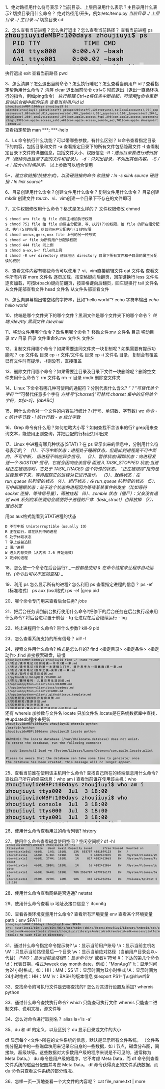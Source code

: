 1、绝对路径用什么符号表示？当前目录、上层目录用什么表示？主目录用什么表示? 切换目录用什么命令？
绝对路径用/开头，例如/etc/temp.py
*_当前目录 ./
上层目录 ../
主目录 ~/_*
切换目录 cd 

2、怎么查看当前进程？怎么执行退出？怎么查看当前路径？
查看当前进程 ps
![-w351](media/16522770629341/16279991089821.jpg)

执行退出 exit
查看当前路径 pwd

3、怎么清屏？怎么退出当前命令？怎么执行睡眠？怎么查看当前用户 id？查看指定帮助用什么命令？
清屏 clear
退出当前命令  ctrl+C 彻底退出（退出一直循环执行的指令，例如ping命令）
*_执行睡眠 Ctrl+z将任务中断挂起，可使用fg命令重新启动前台被中断的任务_*
*_查看当前用户id  id_*
![-w807](media/16522770629341/16278287583842.jpg)
查看指定帮助  man ***; ***-help

4、Ls 命令执行什么功能？可以带哪些参数，有什么区别？
ls命令查看指定目录下的内容，包括目录和文件
-a 查看指定目录下的所有文件包括隐藏文件
-l 查看制定目录下文件的详细信息，包括文件大小、权限信息
*_-R：遇到目录要进行递归展开（继续列出目录下面的文件和目录）。
-d：只列出目录，不列出其他内容。
-S / -t：按大小/时间排序。_*
以上参数可以组合使用

5*_、建立软链接(快捷方式)，以及硬链接的命令
软链接：ln -s slink source
硬链接：ln link source_*

6、目录创建用什么命令？创建文件用什么命令？复制文件用什么命令？
目录创建 mkdir
创建文件 *_touch_*、vi、vim创建一个目录下不存在的文件即可

7、文件权限修改用什么命令？格式是怎么样的？
文件权限修改 chmod

```
$ chmod u+x file 给 file 的属主增加执行权限
$ chmod 751 file 给 file 的属主分配读、写、执行(7)的权限，给 file 的所在组分配读、执行(5)的权限，给其他用户分配执行(1)的权限
$ chmod u=rwx,g=rx,o=x file 上例的另一种形式
$ chmod =r file 为所有用户分配读权限
$ chmod 444 file 同上例
$ chmod a-wx,a+r file同上例
$ chmod -R u+r directory 递归地给 directory 目录下所有文件和子目录的属主分配读的权限

```

8、查看文件内容有哪些命令可以使用？
vi、vim直接编辑文件
cat 文件名 查看文件所有内容
more 文件名 逐页加载，按空格键向后翻页，回车键换行
less 文件名 逐页加载，可按b(back)键向前翻页，按空格键向后翻页，回车键换行
tail 文件名  从文件尾部查看文件
head 文件名 从文件头部查看文件

9、怎么向屏幕输出带空格的字符串，比如”hello world”? 
echo 字符串输出
*_echo hello world_*

10、终端是哪个文件夹下的哪个文件？黑洞文件是哪个文件夹下的哪个命令？
*_终端 /dev/tty
黑洞文件 /dev/null_*

11、移动文件用哪个命令？改名用哪个命令？
移动文件:mv 文件名 目录
移动目录:mv 目录 目录
文件重命名:mv 文件名 文件名

12、复制文件用哪个命令？如果需要连同文件夹一块复制呢？如果需要有提示功能呢？
cp 文件名 目录
cp -r 文件/文件名 目录
cp -i 文件名 目录，复制会有覆盖已有文件时有提示，-f则没有，直接覆盖

13、删除文件用哪个命令？如果需要连目录及目录下文件一块删除呢？删除空文件夹用什么命令？
rm 文件名
rm -r 目录
rmdir 删除空文件夹

14、Linux 下命令有哪几种可使用的通配符？分别代表什么含义?
_*“？”可替代单个字符*_
“*”可替代任意多个字符
_*方括号“[charset]”可替代 charset 集中的任何单个字符，如[a-z]，[abABC]*_

15、用什么命令对一个文件的内容进行统计？(行号、单词数、字节数)
_*wc 命令 - c 统计字节数 - l 统计行数 - w 统计字数*_

16、Grep 命令有什么用？如何忽略大小写？如何查找不含该串的行?
grep用来查询文本，能使用正则查询，并把匹配的行标记打印出来

17、Linux 中进程有哪几种状态(STAT)？在 ps 显示出来的信息中，分别用什么符号表示的？
*_（1）、不可中断状态：进程处于睡眠状态，但是此刻进程是不可中断的。不可中断， 指进程不响应异步信号。
（2）、暂停状态/跟踪状态：向进程发送一个 SIGSTOP 信号，它就会因响应该信号 而进入 TASK_STOPPED 状态;当进程正在被跟踪时，它处于 TASK_TRACED 这个特殊的状态。
“正在被跟踪”指的是进程暂停下来，等待跟踪它的进程对它进行操作。
（3）、就绪状态：在 run_queue 队列里的状态
（4）、运行状态：在 run_queue 队列里的状态
（5）、可中断睡眠状态：处于这个状态的进程因为等待某某事件的发生（比如等待 socket 连接、等待信号量），而被挂起
（6）、zombie 状态（僵尸）：父亲没有通过 wait 系列的系统调用会顺便将子进程的尸体（task_struct）也释放掉
（7）、退出状态_*

用ps aux格式能看到STAT进程的状态
```
D 不可中断 Uninterruptible（usually IO）
R 正在运行，或在队列中的进程
S 处于休眠状态
T 停止或被追踪
Z 僵尸进程
W 进入内存交换（从内核 2.6 开始无效）
X 死掉的进程
```

18、怎么使一个命令在后台运行?
*_一般都是使用 & 在命令结尾来让程序自动运行。(命令后可以不追加空格)
_*

19、利用 ps 怎么显示所有的进程? 怎么利用 ps 查看指定进程的信息？
ps -ef（标准格式）
ps aux (bsd格式)
ps -ef |grep pid

20、哪个命令专门用来查看后台任务?
*_jobs_*

21、把后台任务调到前台执行使用什么命令?把停下的后台任务在后台执行起来用什么命令?
将后台进程置于前台 - fg
让进程在后台继续运行 - bg

22、终止进程用什么命令? 带什么参数?
kill-9 pid

23、怎么查看系统支持的所有信号？
*_kill -l_*

24、搜索文件用什么命令? 格式是怎么样的?
find <指定目录> <指定条件> <指定动作>,find 直接搜索磁盘，较慢
![-w803](media/16522770629341/16280003414804.jpg)
还有
whereis 加参数与文件名
locate 只加文件名,locate是在系统数据库中查找，由updatedb程序来更新
![-w730](media/16522770629341/16280006375113.jpg)

25、查看当前谁在使用该主机用什么命令? 查找自己所在的终端信息用什么命令?
查找自己所在的终端信息：who am i
查看当前谁在使用该主机：who
![-w424](media/16522770629341/16280007443780.jpg)

26、使用什么命令查看用过的命令列表?
history

27、使用什么命令查看磁盘使用空间？空闲空间呢?
df -hl
![-w815](media/16522770629341/16280018122455.jpg)

28、使用什么命令查看网络是否连通?
netstat

29、使用什么命令查看 ip 地址及接口信息？
ifconifg

30、查看各类环境变量用什么命令?
查看所有环境变量 env
查看某个环境变量 path：env $PATH
![-w797](media/16522770629341/16280019795429.jpg)

31、通过什么命令指定命令提示符?
\u：显示当前用户账号
\h：显示当前主机名
\W：只显示当前路径最后一个目录
\w：显示当前绝对路径（当前用户目录会以~代替）
$PWD：显示当前全路径
\$：显示命令行’$'或者’#'符号
\#：下达的第几个命令
\d：代表日期，格式为week day month date，例如："MonAug1"
\t：显示时间为24小时格式，如：HH：MM：SS
\T：显示时间为12小时格式
\A：显示时间为24小时格式：HH：MM
\v：BASH的版本信息 如export PS1=’[\u@\h\w\#]\$‘

32、查找命令的可执行文件是去哪查找的? 怎么对其进行设置及添加?
whereis python

33、通过什么命令查找执行命令?
which 只能查可执行文件
whereis 只能查二进制文件、说明文档，源文件等

34、怎么对命令进行取别名？
alias la='ls -a'

35、du 和 df 的定义，以及区别？
du 显示目录或文件的大小

df 显示每个<文件>所在的文件系统的信息，默认是显示所有文件系统。
（文件系统分配其中的一些磁盘块用来记录它自身的一些数据，如 i 节点，磁盘分布图，间接块，超级块等。这些数据对大多数用户级的程序来说是不可见的，通常称为 Meta Data。） du 命令是用户级的程序，它不考虑 Meta Data，而 df 命令则查看文件系统的磁盘分配图并考虑 Meta Data。
df 命令获得真正的文件系统数据，而 du 命令只查看文件系统的部分情况。

36、怎样一页一页地查看一个大文件的内容呢？
cat file_name.txt | more
